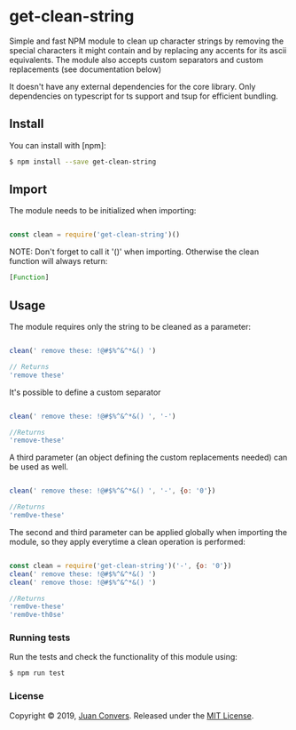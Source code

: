 # get-clean-string

Simple and fast NPM module to clean up character strings by removing the special characters it might contain and by replacing any accents for its ascii equivalents. The module also accepts custom separators and custom replacements (see documentation below)

It doesn't have any external dependencies for the core library. Only dependencies on typescript for ts support and tsup for efficient bundling.

## Install

You can install with [npm]:

```sh
$ npm install --save get-clean-string
```
## Import

The module needs to be initialized when importing:

```js

const clean = require('get-clean-string')()

```

NOTE: Don't forget to call it '()' when importing. Otherwise the clean function will always return:

```js
[Function]
```

## Usage


The module requires only the string to be cleaned as a parameter:

```js

clean(' remove these: !@#$%^&^*&() ')

// Returns
'remove these'

```

It's possible to define a custom separator

```js

clean(' remove these: !@#$%^&^*&() ', '-')

//Returns
'remove-these'

```

A third parameter (an object defining the custom replacements needed) can be used as well.

```js

clean(' remove these: !@#$%^&^*&() ', '-', {o: '0'})

//Returns
'rem0ve-these'
```

The second and third parameter can be applied globally when importing the module, so they apply everytime a clean operation is performed:

```js

const clean = require('get-clean-string')('-', {o: '0'})
clean(' remove these: !@#$%^&^*&() ')
clean(' remove those: !@#$%^&^*&() ')

//Returns
'rem0ve-these'
'rem0ve-th0se'
```

### Running tests

Run the tests and check the functionality of this module using:

```sh
$ npm run test
```

### License

Copyright © 2019, [Juan Convers](https://juanconvers.com).
Released under the [MIT License](LICENSE).